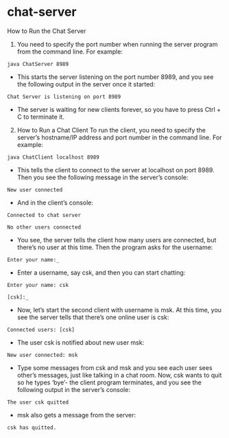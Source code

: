 # chat-server
How to Run the Chat Server

1. You need to specify the port number when running the server program from the command line. For example:

``java ChatServer 8989``

- This starts the server listening on the port number 8989, and you see the following output in the server once it started:

``Chat Server is listening on port 8989``

- The server is waiting for new clients forever, so you have to press Ctrl + C to terminate it.

2. How to Run a Chat Client
   To run the client, you need to specify the server’s hostname/IP address and port number in the command line. For example:

``java ChatClient localhost 8989``

- This tells the client to connect to the server at localhost on port 8989. Then you see the following message in the server’s console:

``New user connected``

- And in the client’s console:

``Connected to chat server``

``No other users connected``

- You see, the server tells the client how many users are connected, but there’s no user at this time. Then the program asks for the username:

``Enter your name:_``

- Enter a username, say csk, and then you can start chatting:

``Enter your name: csk``

``[csk]:_``

- Now, let’s start the second client with username is msk. At this time, you see the server tells that there’s one online user is csk:

``Connected users: [csk]``

- The user csk is notified about new user msk:

``New user connected: msk``

- Type some messages from csk and msk and you see each user sees other’s messages, just like talking in a chat room.
  Now, csk wants to quit so he types ‘bye’- the client program terminates, and you see the following output in the server’s console:

``The user csk quitted``

- msk also gets a message from the server:

``csk has quitted.``